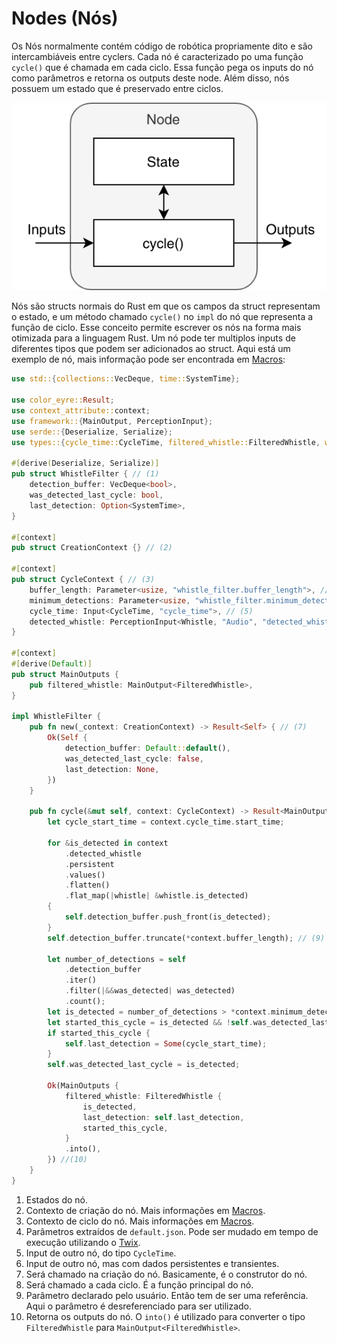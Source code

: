 # Nodes (Nós)

Os Nós normalmente contém código de robótica propriamente dito e são intercambiáveis entre cyclers. Cada nó é caracterizado po uma função `cycle()` que é chamada em cada ciclo. Essa função pega os inputs do nó como parâmetros e retorna os outputs deste node. Além disso, nós possuem um estado que é preservado entre ciclos.

![Diagrama de um nó](node.drawio.png)

Nós são structs normais do Rust em que os campos da struct representam o estado, e um método chamado `cycle()` no `impl` do nó que representa a função de ciclo. Esse conceito permite escrever os nós na forma mais otimizada para a linguagem Rust. Um nó pode ter multiplos inputs de diferentes tipos que podem ser adicionados ao struct. Aqui está um exemplo de nó, mais informação pode ser encontrada em [Macros](./macros.md):  

```rust
use std::{collections::VecDeque, time::SystemTime};

use color_eyre::Result;
use context_attribute::context;
use framework::{MainOutput, PerceptionInput};
use serde::{Deserialize, Serialize};
use types::{cycle_time::CycleTime, filtered_whistle::FilteredWhistle, whistle::Whistle};

#[derive(Deserialize, Serialize)]
pub struct WhistleFilter { // (1)
    detection_buffer: VecDeque<bool>,
    was_detected_last_cycle: bool,
    last_detection: Option<SystemTime>,
}

#[context]
pub struct CreationContext {} // (2)

#[context]
pub struct CycleContext { // (3)
    buffer_length: Parameter<usize, "whistle_filter.buffer_length">, // (4)
    minimum_detections: Parameter<usize, "whistle_filter.minimum_detections">,
    cycle_time: Input<CycleTime, "cycle_time">, // (5)
    detected_whistle: PerceptionInput<Whistle, "Audio", "detected_whistle">, // (6)
}

#[context]
#[derive(Default)]
pub struct MainOutputs {
    pub filtered_whistle: MainOutput<FilteredWhistle>,
}

impl WhistleFilter {
    pub fn new(_context: CreationContext) -> Result<Self> { // (7)
        Ok(Self {
            detection_buffer: Default::default(),
            was_detected_last_cycle: false,
            last_detection: None,
        })
    }

    pub fn cycle(&mut self, context: CycleContext) -> Result<MainOutputs> { // (8)
        let cycle_start_time = context.cycle_time.start_time;

        for &is_detected in context
            .detected_whistle
            .persistent
            .values()
            .flatten()
            .flat_map(|whistle| &whistle.is_detected)
        {
            self.detection_buffer.push_front(is_detected);
        }
        self.detection_buffer.truncate(*context.buffer_length); // (9)

        let number_of_detections = self
            .detection_buffer
            .iter()
            .filter(|&&was_detected| was_detected)
            .count();
        let is_detected = number_of_detections > *context.minimum_detections;
        let started_this_cycle = is_detected && !self.was_detected_last_cycle;
        if started_this_cycle {
            self.last_detection = Some(cycle_start_time);
        }
        self.was_detected_last_cycle = is_detected;

        Ok(MainOutputs {
            filtered_whistle: FilteredWhistle {
                is_detected,
                last_detection: self.last_detection,
                started_this_cycle,
            }
            .into(),
        }) //(10)
    }
}
```

1. Estados do nó.
2. Contexto de criação do nó. Mais informações em [Macros](./macros.md).
3. Contexto de ciclo do nó. Mais informações em [Macros](./macros.md).
4. Parâmetros extraídos de `default.json`. Pode ser mudado em tempo de execução utilizando o [Twix](../ferramental/twix.md).
5. Input de outro nó, do tipo `CycleTime`.
6. Input de outro nó, mas com dados persistentes e transientes.
7. Será chamado na criação do nó. Basicamente, é o construtor do nó.
8. Será chamado a cada ciclo. É a função principal do nó.
9. Parâmetro declarado pelo usuário. Então tem de ser uma referência. Aqui o parâmetro é desreferenciado para ser utilizado.
10. Retorna os outputs do nó. O `into()` é utilizado para converter o tipo `FilteredWhistle` para `MainOutput<FilteredWhistle>`.
